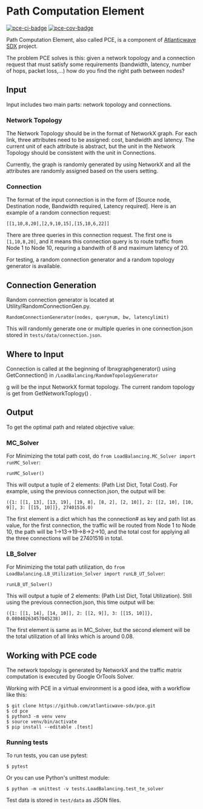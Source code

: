 # Path Computation Element

[![pce-ci-badge]][pce-ci] [![pce-cov-badge]][pce-cov]

Path Computation Element, also called PCE, is a component of
[Atlanticwave SDX][aw-sdx] project.

The problem PCE solves is this: given a network topology and a
connection request that must satisfy some requirements (bandwidth,
latency, number of hops, packet loss,...) how do you find the right
path between nodes?


## Input

Input includes two main parts: network topology and connections.

### Network Topology

The Network Topology should be in the format of NetworkX graph. For
each link, three attributes need to be assigned: cost, bandwidth and
latency. The current unit of each attribute is abstract, but the unit
in the Network Topology should be consistent with the unit in
Connections.

Currently, the graph is randomly generated by using NetworkX and all
the attributes are randomly assigned based on the users setting. 

### Connection

The format of the input connection is in the form of [Source node,
Destination node, Bandwidth required, Latency required].  Here is an
example of a random connection request:

```
[[1,10,8,20],[2,9,10,15],[15,10,6,22]]
```

There are three queries in this connection request.  The first one is
`[1,10,8,20]`, and it means this connection query is to route traffic
from Node 1 to Node 10, requring a bandwith of 8 and maximum latency
of 20.

For testing, a random connection generator and a random topology
generator is available.


## Connection Generation

Random connection generator is located at
Utility/RandomConnectionGen.py. 

```
RandomConnectionGenerator(nodes, querynum, bw, latencylimit)
```

This will randomly generate one or multiple queries in one
connection.json stored in `tests/data/connection.json`. 

## Where to Input

Connection is called at the beginning of lbnxgraphgenerator() using
GetConnection() in `/LoadBalancing/RandomTopologyGenerator`

g will be the input NetworkX format topology. The current random
topology is get from GetNetworkToplogy() .


## Output

To get the optimal path and related objective value:

### MC_Solver

For Minimizing the total path cost, do `from LoadBalancing.MC_Solver
import runMC_Solver`:

```
runMC_Solver()
```

This will output a tuple of 2 elements: (Path List Dict, Total Cost).
For example, using the previous connection.json, the output will be:

```
({1: [[1, 13], [13, 19], [19, 8], [8, 2], [2, 10]], 2: [[2, 10], [10, 9]], 3: [[15, 10]]}, 27401516.0)
```

The first element is a dict which has the connection# as key and path
list as value, for the first connection, the traffic will be routed
from Node 1 to Node 10, the path will be 1->13->19->8->2->10, and the
total cost for applying all the three connections will be 27401516 in
total.


### LB_Solver

For Minimizing the total path utilization, do `from
LoadBalancing.LB_Utilization_Solver import runLB_UT_Solver`:

```
runLB_UT_Solver()
```

This will output a tuple of 2 elements: (Path List Dict, Total Utilization).
Still using the previous connection.json, this time output will be:

```
({1: [[1, 14], [14, 10]], 2: [[2, 9]], 3: [[15, 10]]}, 0.08040263457045238)
```

The first element is same as in MC_Solver, but the second element will
be the total utilization of all links which is around 0.08.


## Working with PCE code

The network topology is generated by NetworkX and the traffic matrix
computation is executed by Google OrTools Solver. 

Working with PCE in a virtual environment is a good idea, with a
workflow like this:

```console
$ git clone https://github.com/atlanticwave-sdx/pce.git
$ cd pce
$ python3 -m venv venv
$ source venv/bin/activate
$ pip install --editable .[test]
```

### Running tests

To run tests, you can use pytest:

```console
$ pytest
```

Or you can use Python's unittest module:

```console
$ python -m unittest -v tests.LoadBalancing.test_te_solver
```

Test data is stored in `test/data` as JSON files.


<!-- URLs -->

[aw-sdx]: https://www.atlanticwave-sdx.net/ (Atlanticwave-SDX)

[pce-ci-badge]: https://github.com/atlanticwave-sdx/pce/actions/workflows/test.yml/badge.svg
[pce-ci]: https://github.com/atlanticwave-sdx/pce/actions/workflows/test.yml

[pce-cov-badge]: https://coveralls.io/repos/github/atlanticwave-sdx/pce/badge.svg?branch=main (Coverage Status)
[pce-cov]: https://coveralls.io/github/atlanticwave-sdx/pce?branch=main
